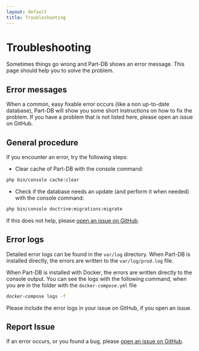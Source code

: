```yaml
---
layout: default
title: Troubleshooting
---
```


# Troubleshooting
Sometimes things go wrong and Part-DB shows an error message. This page should help you to solve the problem.

## Error messages
When a common, easy fixable error occurs (like a non up-to-date database), Part-DB will show you some short instructions on how to fix the problem. If you have a problem that is not listed here, please open an issue on GitHub.

## General procedure
If you encounter an error, try the following steps:
* Clear cache of Part-DB with the console command: 
```bash
php bin/console cache:clear
```
* Check if the database needs an update (and perform it when needed) with the console command: 
```bash
php bin/console doctrine:migrations:migrate
```

If this does not help, please [open an issue on GitHub](https://github.com/Part-DB/Part-DB-symfony).

## Error logs
Detailed error logs can be found in the `var/log` directory.
When Part-DB is installed directly, the errors are written to the `var/log/prod.log` file.

When Part-DB is installed with Docker, the errors are written directly to the console output. 
You can see the logs with the following command, when you are in the folder with the `docker-compose.yml` file
```bash
docker-compose logs -f
```

Please include the error logs in your issue on GitHub, if you open an issue.

## Report Issue
If an error occurs, or you found a bug, please [open an issue on GitHub](https://github.com/Part-DB/Part-DB-symfony).